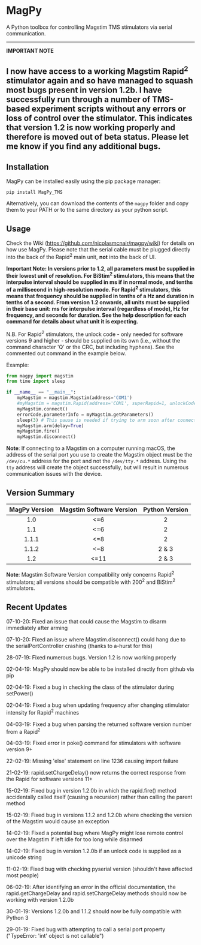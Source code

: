 # MagPy

A Python toolbox for controlling Magstim TMS stimulators via serial communication.

---
**IMPORTANT NOTE**

I now have access to a working Magstim Rapid<sup>2</sup> stimulator again and so have managed to squash most bugs present in version 1.2b. I have successfully run through a number of TMS-based experiment scripts without any errors or loss of control over the stimulator. This indicates that version 1.2 is now working properly and therefore is moved out of beta status. Please let me know if you find any additional bugs.
---

## Installation

MagPy can be installed easily using the pip package manager:

```
pip install MagPy_TMS
```

Alternatively, you can download the contents of the `magpy` folder and copy them to your PATH or to the same directory as your python script.

## Usage

Check the Wiki (https://github.com/nicolasmcnair/magpy/wiki) for details on how use MagPy. Please note that the serial cable must be plugged directly into the back of the Rapid<sup>2</sup> main unit, **__not__** into the back of UI.

**Important Note: In versions prior to 1.2, all parameters must be supplied in their lowest unit of resolution. For BiStim<sup>2</sup> stimulators, this means that the interpulse interval should be supplied in ms if in normal mode, and tenths of a millisecond in high-resolution mode. For Rapid<sup>2</sup> stimulators, this means that frequency should be supplied in tenths of a Hz and duration in tenths of a second. From version 1.2 onwards, all units must be supplied in their base unit: ms for interpulse interval (regardless of mode), Hz for frequency, and seconds for duration. See the help description for each command for details about what unit it is expecting.**

N.B. For Rapid<sup>2</sup> stimulators, the unlock code - only needed for software versions 9 and higher - should be supplied on its own (i.e., without the command character 'Q' or the CRC, but including hyphens). See the commented out command in the example below.

Example:

```python
from magpy import magstim
from time import sleep

if __name__ == "__main__":
    myMagstim = magstim.Magstim(address='COM1')
    #myMagstim = magstim.Rapid(address='COM1', superRapid=1, unlockCode='xxxx-xxxxxxxx-xx')
    myMagstim.connect()
    errorCode,parameterInfo = myMagstim.getParameters()
    sleep(3) # This pause is needed if trying to arm soon after connecting,  as sometimes the maintain connection process seems to fail to spin up fast enough
    myMagstim.arm(delay=True)
    myMagstim.fire()
    myMagstim.disconnect()
```

**Note**: If connecting to a Magstim on a computer running macOS, the address of the serial port you use to create the Magstim object must be the `/dev/cu.*` address for the port and not the `/dev/tty.*` address. Using the `tty` address will create the object successfully, but will result in numerous communication issues with the device.

## Version Summary
| MagPy Version  | Magstim Software Version | Python Version |
|:--------------:|:------------------------:|:--------------:|
| 1.0            |            <=6           |        2       |
| 1.1            |            <=6           |        2       |
| 1.1.1          |            <=8           |        2       |
| 1.1.2          |            <=8           |      2 & 3     |
| 1.2            |            <=11          |      2 & 3     |

**Note**: Magstim Software Version compatibility only concerns Rapid<sup>2</sup> stimulators; all versions should be compatible with 200<sup>2</sup> and BiStim<sup>2</sup> stimulators.

## Recent Updates
07-10-20: Fixed an issue that could cause the Magstim to disarm immediately after arming

07-10-20: Fixed an issue where Magstim.disconnect() could hang due to the serialPortController crashing (thanks to a-hurst for this)

28-07-19: Fixed numerous bugs. Version 1.2 is now working properly

02-04-19: MagPy should now be able to be installed directly from github via pip

02-04-19: Fixed a bug in checking the class of the stimulator during setPower()

02-04-19: Fixed a bug when updating frequency after changing stimulator intensity for Rapid<sup>2</sup> machines

04-03-19: Fixed a bug when parsing the returned software version number from a Rapid<sup>2</sup>

04-03-19: Fixed error in poke() command for stimulators with software version 9+

22-02-19: Missing 'else' statement on line 1236 causing import failure

21-02-19: rapid.setChargeDelay() now returns the correct response from the Rapid for software versions 11+

15-02-19: Fixed bug in version 1.2.0b in which the rapid.fire() method accidentally called itself (causing a recursion) rather than calling the parent method

15-02-19: Fixed bug in versions 1.1.2 and 1.2.0b where checking the version of the Magstim would cause an exception

14-02-19: Fixed a potential bug where MagPy might lose remote control over the Magstim if left idle for too long while disarmed

14-02-19: Fixed bug in version 1.2.0b if an unlock code is supplied as a unicode string

11-02-19: Fixed bug with checking pyserial version (shouldn't have affected most people)

06-02-19: After identifying an error in the official documentation, the rapid.getChargeDelay and rapid.setChargeDelay methods should now be working with version 1.2.0b

30-01-19: Versions 1.2.0b and 1.1.2 should now be fully compatible with Python 3

29-01-19: Fixed bug with attempting to call a serial port property ("TypeError: 'int' object is not callable")
